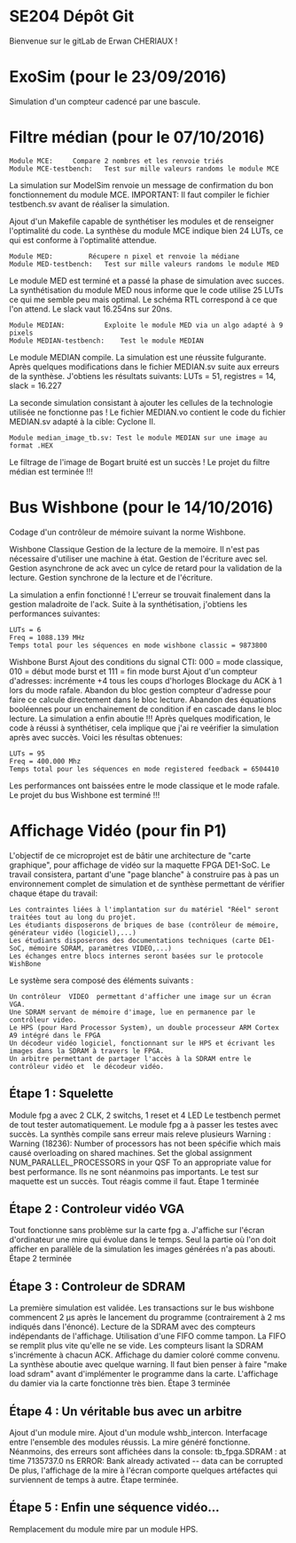 # SE204 Dépôt Git

Bienvenue sur le gitLab de Erwan CHERIAUX !

# ExoSim (pour le 23/09/2016)

Simulation d'un compteur cadencé par une bascule.

# Filtre médian (pour le 07/10/2016)

	Module MCE:		Compare 2 nombres et les renvoie triés
	Module MCE-testbench: 	Test sur mille valeurs randoms le module MCE

La simulation sur ModelSim renvoie un message de confirmation du bon fonctionnement du module MCE.
IMPORTANT: Il faut compiler le fichier testbench.sv avant de réaliser la simulation.

Ajout d'un Makefile capable de synthétiser les modules et de renseigner l'optimalité du code.
La synthèse du module MCE indique bien 24 LUTs, ce qui est conforme à l'optimalité attendue.

	Module MED: 		Récupere n pixel et renvoie la médiane
    Module MED-testbench:   Test sur mille valeurs randoms le module MED

Le module MED est terminé et a passé la phase de simulation avec succes.
La synthétisation du module MED nous informe que le code utilise 25 LUTs ce qui me semble
peu mais optimal. Le schéma RTL correspond à ce que l'on attend. Le slack vaut 16.254ns sur 20ns.

	Module MEDIAN:			Exploite le module MED via un algo adapté à 9 pixels
    Module MEDIAN-testbench:  	Test le module MEDIAN

Le module MEDIAN compile. La simulation est une réussite fulgurante.
Après quelques modifications dans le fichier MEDIAN.sv suite aux erreurs de la synthèse.
J'obtiens les résultats suivants: LUTs = 51, registres = 14, slack = 16.227

La seconde simulation consistant à ajouter les cellules de la technologie utilisée ne fonctionne pas !
Le fichier MEDIAN.vo contient le code du fichier MEDIAN.sv adapté à la cible: Cyclone II.

    Module median_image_tb.sv: Test le module MEDIAN sur une image au format .HEX

Le filtrage de l'image de Bogart bruité est un succès !
Le projet du filtre médian est terminée !!!

# Bus Wishbone (pour le 14/10/2016)

Codage d'un contrôleur de mémoire suivant la norme Wishbone.

Wishbone Classique
Gestion de la lecture de la memoire. Il n'est pas nécessaire d'utiliser une machine à état.
Gestion de l'écriture avec sel.
Gestion asynchrone de ack avec un cylce de retard pour la validation de la lecture.
Gestion synchrone de la lecture et de l'écriture.

La simulation a enfin fonctionné ! L'erreur se trouvait finalement dans la gestion maladroite de l'ack.
Suite à la synthétisation, j'obtiens les performances suivantes:

	LUTs = 6
	Freq = 1088.139 MHz
	Temps total pour les séquences en mode wishbone classic = 9873800

Wishbone Burst
Ajout des conditions du signal CTI: 000 = mode classique, 010 = début mode burst et 111 = fin mode burst
Ajout d'un compteur d'adresses: incrémente +4 tous les coups d'horloges
Blockage du ACK à 1 lors du mode rafale.
Abandon du bloc gestion compteur d'adresse pour faire ce calcule directement dans le bloc lecture.
Abandon des équations booléennes pour un enchainement de condition if en cascade dans le bloc lecture.
La simulation a enfin aboutie !!!
Après quelques modification, le code à réussi à synthétiser, cela implique que j'ai re veérifier la simulation après avec succès.
Voici les résultas obtenues:

	LUTs = 95
	Freq = 400.000 Mhz
	Temps total pour les séquences en mode registered feedback = 6504410

Les performances ont baissées entre le mode classique et le mode rafale.
Le projet du bus Wishbone est terminé !!!

# Affichage Vidéo (pour fin P1)

L'objectif de ce microprojet est de bâtir une architecture de "carte graphique", pour affichage de vidéo sur la maquette FPGA DE1-SoC. Le travail consistera, partant d'une "page blanche" à construire pas à pas un environnement complet de simulation et de synthèse permettant de vérifier chaque étape du travail:

	Les contraintes liées à l'implantation sur du matériel "Réel" seront traitées tout au long du projet.
	Les étudiants disposerons de briques de base (contrôleur de mémoire, générateur vidéo (logiciel),...)
	Les étudiants disposerons des documentations techniques (carte DE1-SoC, mémoire SDRAM, paramètres VIDEO,...)
	Les échanges entre blocs internes seront basées sur le protocole WishBone

Le système sera composé des éléments suivants :

	Un contrôleur  VIDEO  permettant d'afficher une image sur un écran VGA.
	Une SDRAM servant de mémoire d'image, lue en permanence par le contrôleur video.
	Le HPS (pour Hard Processor System), un double processeur ARM Cortex A9 intégré dans le FPGA
	Un décodeur vidéo logiciel, fonctionnant sur le HPS et écrivant les images dans la SDRAM à travers le FPGA.
	Un arbitre permettant de partager l'accès à la SDRAM entre le contrôleur vidéo et  le décodeur vidéo.

## Étape 1 : Squelette
Module fpg a avec 2 CLK, 2 switchs, 1 reset et 4 LED
Le testbench permet de tout tester automatiquement. Le module fpg a à passer les testes avec succès.
La synthès compile sans erreur mais releve plusieurs Warning : Warning (18236): Number of processors has not been spécifie which mais causé overloading on shared machines. Set the global assignment NUM_PARALLEL_PROCESSORS in your QSF To an appropriate value for best performance.
Ils ne sont néanmoins pas importants.
Le test sur maquette est un succès. Tout réagis comme il faut.
Étape 1 terminée

## Étape 2 : Controleur vidéo VGA
Tout fonctionne sans problème sur la carte fpg a. J'affiche sur l'écran d'ordinateur une mire qui évolue dans le temps.
Seul la partie où l'on doit afficher en parallèle de la simulation les images générées n'a pas abouti.
Étape 2 terminée

## Étape 3 : Controleur de SDRAM
La première simulation est validée. Les transactions sur le bus wishbone commencent 2 µs après le lancement du programme (contrairement à 2 ms indiqués dans l'énoncé).
Lecture de la SDRAM avec des compteurs indépendants de l'affichage.
Utilisation d'une FIFO comme tampon.
La FIFO se remplit plus vite qu'elle ne se vide. Les compteurs lisant la SDRAM s'incrémente à chacun ACK.
Affichage du damier coloré comme convenu.
La synthèse aboutie avec quelque warning. Il faut bien penser à faire "make load sdram" avant d'implémenter le programme dans la carte.
L'affichage du damier via la carte fonctionne très bien.
Étape 3 terminée

## Étape 4 : Un véritable bus avec un arbitre
Ajout d'un module mire. 
Ajout d'un module wshb_intercon. 
Interfacage entre l'ensemble des modules réussis. 
La mire généré fonctionne. Néanmoins, des erreurs sont affichées dans la console:
	tb_fpga.SDRAM : at time 7135737.0 ns ERROR: Bank already activated -- data can be corrupted
De plus, l'affichage de la mire à l'écran comporte quelques artéfactes qui surviennent de temps à autre. 
Étape terminée. 

## Étape 5 : Enfin une séquence vidéo...
Remplacement du module mire par un module HPS. 
